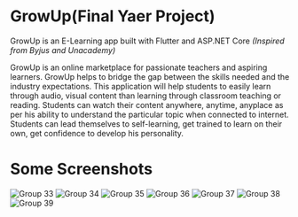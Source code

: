 # GrowUp(Final Yaer Project)
GrowUp is an E-Learning app built with Flutter and ASP.NET Core <em>(Inspired from Byjus and Unacademy)</em>

GrowUp is an online marketplace for passionate teachers and aspiring learners. GrowUp helps to bridge
the gap between the skills needed and the industry expectations. This application
will help students to easily learn through audio, visual content than learning through
classroom teaching or reading. Students can watch their content anywhere,
anytime, anyplace as per his ability to understand the particular topic when
connected to internet. Students can lead themselves to self-learning, get trained to
learn on their own, get confidence to develop his personality.

# Some Screenshots
![Group 33](https://user-images.githubusercontent.com/81028182/174471060-16c50cf0-120a-4cbc-b79a-8923edea3cd4.png)
![Group 34](https://user-images.githubusercontent.com/81028182/174471339-d4efc9f5-afc1-4a99-a6f0-fec9099896c1.png)
![Group 35](https://user-images.githubusercontent.com/81028182/174471343-65935a76-35fb-4196-9b87-24db2714409e.png)
![Group 36](https://user-images.githubusercontent.com/81028182/174471346-99a10ba2-3ef0-4bb1-a096-ad3c9e1884d0.png)
![Group 37](https://user-images.githubusercontent.com/81028182/174471349-b55fa8f2-6fbb-4203-a136-df3d67276360.png)
![Group 38](https://user-images.githubusercontent.com/81028182/174471352-c794d939-0413-402c-b79f-7a8971c2a7ae.png)
![Group 39](https://user-images.githubusercontent.com/81028182/174471356-788b4d62-49c7-4e9e-aef3-0e505a090371.png)


